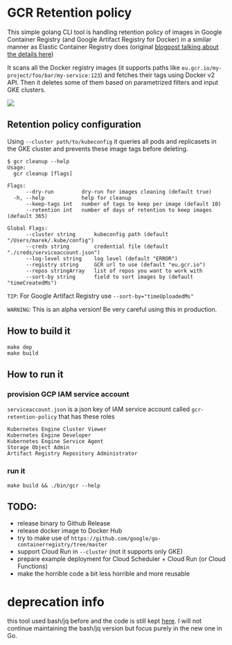# GCR Retention policy
This simple golang CLI tool is handling retention policy of images in Google Container Registry (and Google Artifact Registry for Docker) in a similar manner as Elastic Container Registry does (original [blogpost talking about the details here](https://blog.marekbartik.com/posts/2019-09-26_google-container-registry-lifecycle-policy-for-images-retention/))

It scans all the Docker registry images (it supports paths like `eu.gcr.io/my-project/foo/bar/my-service:123`) and fetches their tags using Docker v2 API. Then it deletes some of them based on parametrized filters and input GKE clusters.

![](/assets/render.gif)

## Retention policy configuration

Using `--cluster path/to/kubeconfig` it queries all pods and replicasets in the GKE cluster and prevents these image tags before deleting.

```
$ gcr cleanup --help
Usage:
  gcr cleanup [flags]

Flags:
      --dry-run         dry-run for images cleaning (default true)
  -h, --help            help for cleanup
      --keep-tags int   number of tags to keep per image (default 10)
      --retention int   number of days of retention to keep images (default 365)

Global Flags:
      --cluster string      kubeconfig path (default "/Users/marek/.kube/config")
      --creds string        credential file (default "./creds/serviceaccount.json")
      --log-level string    log level (default "ERROR")
      --registry string     GCR url to use (default "eu.gcr.io")
      --repos stringArray   list of repos you want to work with
      --sort-by string      field to sort images by (default "timeCreatedMs")
```

`TIP`: For Google Artifact Registry use `--sort-by="timeUploadedMs"`

`WARNING`: This is an alpha version! Be very careful using this in production.

## How to build it
```
make dep
make build
```

## How to run it

### provision GCP IAM service account
`serviceaccount.json` is a json key of IAM service account called `gcr-retention-policy` that has these roles

```
Kubernetes Engine Cluster Viewer
Kubernetes Engine Developer
Kubernetes Engine Service Agent
Storage Object Admin
Artifact Registry Repository Administrator
```

### run it

```
make build && ./bin/gcr --help
```

## TODO:
- release binary to Github Release
- release docker image to Docker Hub
- try to make use of `https://github.com/google/go-containerregistry/tree/master`
- support Cloud Run in `--cluster` (not it supports only GKE)
- prepare example deployment for Cloud Scheduler + Cloud Run (or Cloud Functions)
- make the horrible code a bit less horrible and more reusable

# deprecation info
this tool used bash/jq before and the code is still kept [here](https://github.com/marekaf/gcr-lifecycle-policy/releases/tag/0.1). I will not continue maintaining the bash/jq version but focus purely in the new one in Go.